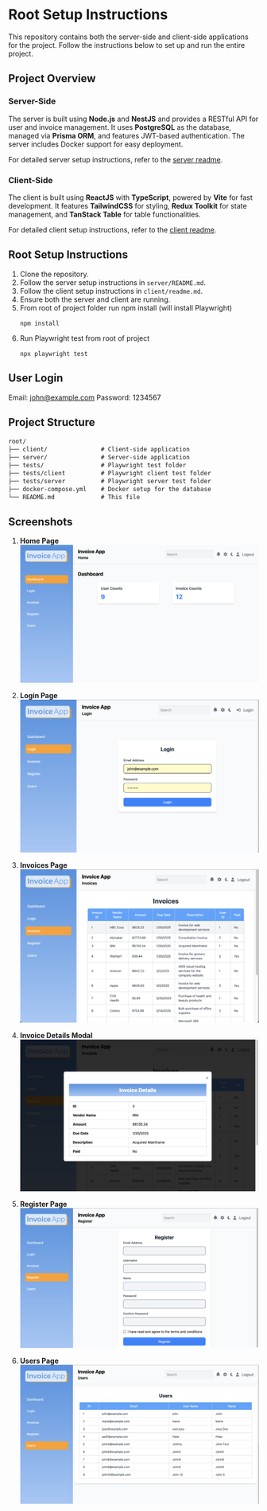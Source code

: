 # Root Setup Instructions

This repository contains both the server-side and client-side applications for the project. Follow the instructions below to set up and run the entire project.

## Project Overview

### Server-Side
The server is built using **Node.js** and **NestJS** and provides a RESTful API for user and invoice management. It uses **PostgreSQL** as the database, managed via **Prisma ORM**, and features JWT-based authentication. The server includes Docker support for easy deployment.

For detailed server setup instructions, refer to the [server readme](./server/README.md).

### Client-Side
The client is built using **ReactJS** with **TypeScript**, powered by **Vite** for fast development. It features 
**TailwindCSS** for styling, **Redux Toolkit** for state management, and **TanStack Table** for table 
functionalities. 

For detailed client setup instructions, refer to the [client readme](./client/readme.md).


## Root Setup Instructions

1. Clone the repository.
2. Follow the server setup instructions in `server/README.md`.
3. Follow the client setup instructions in `client/readme.md`.
4. Ensure both the server and client are running.
6. From root of project folder run npm install (will install Playwright)
      ```
      npm install
      ```
7. Run Playwright test from root of project
   ```
   npx playwright test
   ```

## User Login
Email: john@example.com
Password: 1234567

## Project Structure
```plaintext
root/
├── client/               # Client-side application
├── server/               # Server-side application
├── tests/                # Playwright test folder
├── tests/client          # Playwright client test folder
├── tests/server          # Playwright server test folder
├── docker-compose.yml    # Docker setup for the database
└── README.md             # This file
```

## Screenshots

1. **Home Page**
   ![Home Page](./screenCaptures/Home_Page.png)

1. **Login Page**
   ![Login Page](./screenCaptures/Login_Page.png)

1. **Invoices Page**
   ![Invoice Page](./screenCaptures/Invoices_Page.png)

1. **Invoice Details Modal**
   ![Invoice Details Modal](./screenCaptures/Invoices_Detailed_Modal.png)

1. **Register Page**
   ![Register Page](./screenCaptures/Register_Page.png)

1. **Users Page**
   ![Users Page](./screenCaptures/Users_Page.png)


